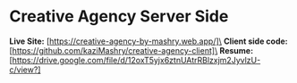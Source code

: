 # Creative Agency Server Side
**Live Site:** [https://creative-agency-by-mashry.web.app/]\
**Client side code:** [https://github.com/kaziMashry/creative-agency-client]\
**Resume:** [https://drive.google.com/file/d/12oxT5yjx6ztnUAtrRBlzxjm2JyvlzU-c/view?]
